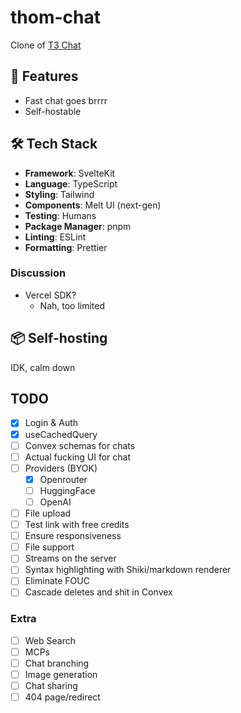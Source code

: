 # thom-chat

Clone of [T3 Chat](https://t3.chat/)

## 🚀 Features

- Fast chat goes brrrr
- Self-hostable

## 🛠️ Tech Stack

- **Framework**: SvelteKit
- **Language**: TypeScript
- **Styling**: Tailwind
- **Components**: Melt UI (next-gen)
- **Testing**: Humans
- **Package Manager**: pnpm
- **Linting**: ESLint
- **Formatting**: Prettier

### Discussion

- Vercel SDK?
  - Nah, too limited

## 📦 Self-hosting

IDK, calm down

## TODO

- [x] Login & Auth
- [x] useCachedQuery
- [ ] Convex schemas for chats
- [ ] Actual fucking UI for chat
- [ ] Providers (BYOK)
  - [x] Openrouter
  - [ ] HuggingFace
  - [ ] OpenAI
- [ ] File upload
- [ ] Test link with free credits
- [ ] Ensure responsiveness
- [ ] File support
- [ ] Streams on the server
- [ ] Syntax highlighting with Shiki/markdown renderer
- [ ] Eliminate FOUC
- [ ] Cascade deletes and shit in Convex

### Extra

- [ ] Web Search
- [ ] MCPs
- [ ] Chat branching
- [ ] Image generation
- [ ] Chat sharing
- [ ] 404 page/redirect
